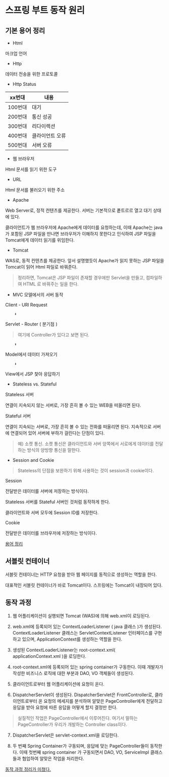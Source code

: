 # 스프링 부트 동작 원리

## 기본 용어 정리

* Html

마크업 언어

* Http

데이터 전송을 위한 프로토콜

* Http Status

|xx번대|내용|
|------|---|
|100번대|대기|
|200번대|통신 성공|
|300번대|리다이렉션|
|400번대|클라이언트 오류|
|500번대|서버 오류|

* 웹 브라우저

Html 문서를 읽기 위한 도구

* URL

Html 문서를 불러오기 위한 주소

* Apache

Web Server로, 정적 컨텐츠를 제공한다. 서버는 기본적으로 퐅트르르 열고 대기 상태에 있다. 

클라이언트가 웹 브라우저에 Apache에게 데이터를 요청하는데, 이때 Apache는 java가 포함된 JSP 파일을 만나면 브라우저가 이해하지 못한다고 인식하여 JSP 파일을 Tomcat에게 데이터 읽기를 위임한다.

* Tomcat

WAS로, 동적 컨텐츠를 제공한다. 앞서 설명했듯이 Apache가 읽지 못하는 JSP 파일을 Tomcat이 읽어 Html 파일로 바꿔준다.

> 정리하면, Tomcat은 JSP 파일이 존재할 경우에만 Servlet을 만들고, 컴파일하여 HTML 로 바꿔주는 일을 한다.

* MVC 모델에서의 서버 동작

Client - URl Request

        ⬇️

Servlet - Router ( 분기점 )
> 여기에 Controller가 있다고 보면 된다.

        ⬇️

Model에서 데이터 가져오기

        ⬇️

View에서 JSP 찿아 응답하기


* Stateless vs. Stateful

Stateless 서버

연결이 지속되지 않는 서버로, 가장 흔히 볼 수 있는 WEB을 떠올리면 된다. 

Stateful 서버

연결이 지속되는 서버로, 가장 흔히 볼 수 있는 전화를 떠올리면 된다. 지속적으로 서버에 연결되어 있어 서버에 부하가 걸린다는 단점이 있다. 
> 예) 소켓 통신. 소켓 통신은 클라이언트와 서버 양쪽에서 서로에게 데이터를 전달하는 방식의 양방향 통신을 말한다.

* Session and Cookie

> Stateless의 단점을 보완하기 위해 사용하는 것이 session과 cookie이다.

Session

전달받은 데이터를 서버에 저장하는 방식이다. 

Stateless 서버를 Stateful 서버인 것처럼 동작하게 한다.

클라이언트와 서버 모두에 Session ID를 저장한다. 

Cookie

전달받은 데이터를 브라우저에 저장하는 방식이다.

[용어 정리](https://www.saichoiblog.com/webprogramingword/)

## 서블릿 컨테이너

서블릿 컨테이너는 HTTP 요청을 받아 웹 페이지를 동적으로 생성하는 역할을 한다. 

대표적인 서블릿 컨테이너가 바로 Tomcat이다. 스프링에는 Tomcat이 내장되어 있다.

## 동작 과정

1. 웹 어플리케이션이 실행되면 Tomcat (WAS)에 의해 web.xml이 로딩된다.

2. web.xml에 등록되어 있는 ContextLoaderListener ( java 클래스 )가 생성된다. ContextLoaderListener 클래스는 ServletContextListener 인터페이스를 구현하고 있으며, ApplicationContext를 생성하는 역할을 한다.

3. 생성된 ContextLoaderListener는 root-context.xml( applicationContext.xml )을 로딩한다. 

4. root-context.xml에 등록되어 있는 spring container가 구동한다. 이때 개발자가 작성한 비즈니스 로직에 대한 부분과 DAO, VO 객체들이 생성된다.

5. 클라이언트로부터 웹 어플리케이션에 요청이 온다.

6. DispatcherServlet이 생성된다. DispatcherServlet은 FrontController로, 클라이언트로부터 온 요청의 메세지를 분석하여 알맞은 PageController에게 전달하고 응답을 받아 요청에 따른 응답을 어떻게 할지 결정만 한다. 
> 실질적인 작업은 PageController에서 이루어진다. 여기서 말하는 PageController가 우리가 개발하는 Controller class이다. 

7. DispatcherServlet은 servlet-context.xml을 로딩한다. 

8. 두 번째 Spring Container가 구동되며, 응답에 맞는 PageController들이 동작한다. 이때 첫번째 spring container 가 구동되면서 DAO, VO, ServiceImpl 클래스들과 협업하여 알맞은 작업을 처리한다.

[동작 과정 정리가 미쳤다.](https://asfirstalways.tistory.com/334)